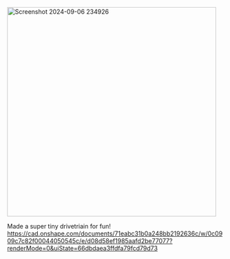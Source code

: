 <img width="485" alt="Screenshot 2024-09-06 234926" src="https://github.com/user-attachments/assets/a9029150-84ad-4955-814c-8224861dc2a1">

Made a super tiny drivetriain for fun!
https://cad.onshape.com/documents/71eabc31b0a248bb2192636c/w/0c0909c7c82f00044050545c/e/d08d58ef1985aafd2be77077?renderMode=0&uiState=66dbdaea3ffdfa79fcd79d73
